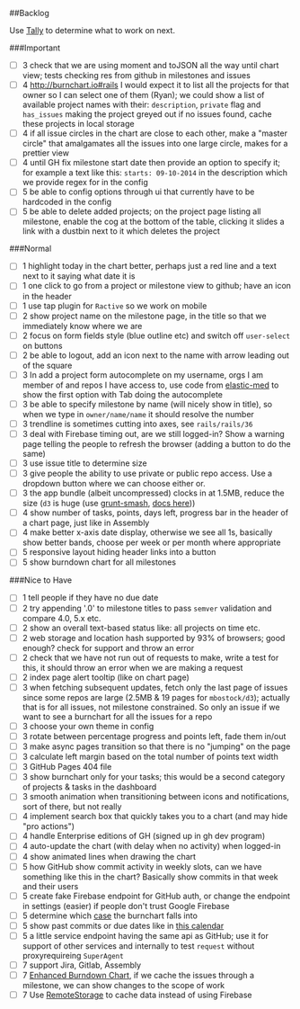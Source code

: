 ##Backlog

Use [Tally](http://tally.tl/) to determine what to work on next.

###Important

- [ ] 3 check that we are using moment and toJSON all the way until chart view; tests checking res from github in milestones and issues
- [ ] 4 http://burnchart.io#rails I would expect it to list all the projects for that owner so I can select one of them (Ryan); we could show a list of available project names with their: `description`, `private` flag and `has_issues` making the project greyed out if no issues found, cache these projects in local storage
- [ ] 4 if all issue circles in the chart are close to each other, make a "master circle" that amalgamates all the issues into one large circle, makes for a prettier view
- [ ] 4 until GH fix milestone start date then provide an option to specify it; for example a text like this: `starts: 09-10-2014` in the description which we provide regex for in the config
- [ ] 5 be able to config options through ui that currently have to be hardcoded in the config
- [ ] 5 be able to delete added projects; on the project page listing all milestone, enable the cog at the bottom of the table, clicking it slides a link with a dustbin next to it which deletes the project

###Normal

- [ ] 1 highlight today in the chart better, perhaps just a red line and a text next to it saying what date it is
- [ ] 1 one click to go from a project or milestone view to github; have an icon in the header
- [ ] 1 use tap plugin for `Ractive` so we work on mobile
- [ ] 2 show project name on the milestone page, in the title so that we immediately know where we are
- [ ] 2 focus on form fields style (blue outline etc) and switch off `user-select` on buttons
- [ ] 2 be able to logout, add an icon next to the name with arrow leading out of the square
- [ ] 3 In add a project form autocomplete on my username, orgs I am member of and repos I have access to, use code from [elastic-med](https://github.com/intermine/intermine-apps-c/blob/master/elastic-med/src/components/search.coffee#L24-L46) to show the first option with Tab doing the autocomplete
- [ ] 3 be able to specify milestone by name (will nicely show in title), so when we type in `owner/name/name` it should resolve the number
- [ ] 3 trendline is sometimes cutting into axes, see `rails/rails/36`
- [ ] 3 deal with Firebase timing out, are we still logged-in? Show a warning page telling the people to refresh the browser (adding a button to do the same)
- [ ] 3 use issue title to determine size
- [ ] 3 give people the ability to use private or public repo access. Use a dropdown button where we can choose either or.
- [ ] 3 the app bundle (albeit uncompressed) clocks in at 1.5MB, reduce the size (`d3` is huge (use [grunt-smash](https://github.com/cvisco/grunt-smash), [docs here](https://github.com/mbostock/smash/wiki)))
- [ ] 4 show number of tasks, points, days left, progress bar in the header of a chart page, just like in Assembly
- [ ] 4 make better x-axis date display, otherwise we see all 1s, basically show better bands, choose per week or per month where appropriate
- [ ] 5 responsive layout hiding header links into a button
- [ ] 5 show burndown chart for all milestones

###Nice to Have

- [ ] 1 tell people if they have no due date
- [ ] 2 try appending '.0' to milestone titles to pass `semver` validation and compare 4.0, 5.x etc.
- [ ] 2 show an overall text-based status like: all projects on time etc.
- [ ] 2 web storage and location hash supported by 93% of browsers; good enough? check for support and throw an error
- [ ] 2 check that we have not run out of requests to make, write a test for this, it should throw an error when we are making a request
- [ ] 2 index page alert tooltip (like on chart page)
- [ ] 3 when fetching subsequent updates, fetch only the last page of issues since some repos are large (2.5MB & 19 pages for `mbostock/d3`); actually that is for all issues, not milestone constrained. So only an issue if we want to see a burnchart for all the issues for a repo
- [ ] 3 choose your own theme in config
- [ ] 3 rotate between percentage progress and points left, fade them in/out
- [ ] 3 make async pages transition so that there is no "jumping" on the page
- [ ] 3 calculate left margin based on the total number of points text width
- [ ] 3 GitHub Pages 404 file
- [ ] 3 show burnchart only for your tasks; this would be a second category of projects & tasks in the dashboard
- [ ] 3 smooth animation when transitioning between icons and notifications, sort of there, but not really
- [ ] 4 implement search box that quickly takes you to a chart (and may hide "pro actions")
- [ ] 4 handle Enterprise editions of GH (signed up in gh dev program)
- [ ] 4 auto-update the chart (with delay when no activity) when logged-in
- [ ] 4 show animated lines when drawing the chart
- [ ] 5 how GitHub show commit activity in weekly slots, can we have something like this in the chart? Basically show commits in that week and their users
- [ ] 5 create fake Firebase endpoint for GitHub auth, or change the endpoint in settings (easier) if people don't trust Google Firebase
- [ ] 5 determine which [case](http://www.scrumdesk.com/is-it-your-burn-down-chart/) the burnchart falls into
- [ ] 5 show past commits or due dates like in [this calendar](https://dribbble.com/shots/1736128-Meetups-Page?list=shots&sort=popular&timeframe=now&offset=5)
- [ ] 5 a little service endpoint having the same api as GitHub; use it for support of other services and internally to test `request` without proxyrequireing `SuperAgent`
- [ ] 7 support Jira, Gitlab, Assembly
- [ ] 7 [Enhanced Burndown Chart](https://help.rallydev.com/enhanced-burndown-chart), if we cache the issues through a milestone, we can show changes to the scope of work
- [ ] 7 Use [RemoteStorage](http://remotestorage.io/integrate) to cache data instead of using Firebase